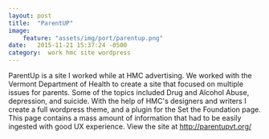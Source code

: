 ```yaml
---
layout: post
title:  "ParentUP"
image:
    feature: "assets/img/port/parentup.png"
date:   2015-11-21 15:37:24 -0500
category:  work hmc site wordpress
---
```

ParentUp is a site I worked while at HMC advertising. We worked with the Vermont Department of Health to create a site that focused on multiple issues for parents. Some of the topics included Drug and Alcohol Abuse, depression, and suicide. With the help of HMC's designers and writers I create a full wordpress theme, and a plugin for the Set the Foundation page. This page contains a mass amount of information that had to be easily ingested with good UX experience. View the site at http://parentupvt.org/
